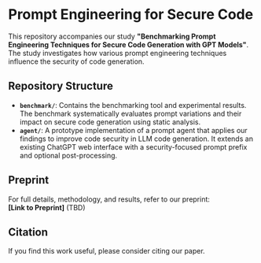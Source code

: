 # Prompt Engineering for Secure Code

This repository accompanies our study **"Benchmarking Prompt Engineering Techniques for Secure Code Generation with GPT Models"**. The study investigates how various prompt engineering techniques influence the security of code generation.

## Repository Structure

- **`benchmark/`**: Contains the benchmarking tool and experimental results. The benchmark systematically evaluates prompt variations and their impact on secure code generation using static analysis.
- **`agent/`**: A prototype implementation of a prompt agent that applies our findings to improve code security in LLM code generation. It extends an existing ChatGPT web interface with a security-focused prompt prefix and optional post-processing.

## Preprint

For full details, methodology, and results, refer to our preprint:  
**[Link to Preprint]** (TBD)

## Citation

If you find this work useful, please consider citing our paper.